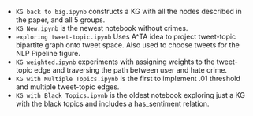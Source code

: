 - `KG back to big.ipynb` constructs a KG with all the nodes described in the paper, and all 5 groups.
- `KG New.ipynb` is the newest notebook without crimes.
- `exploring tweet-topic.ipynb` Uses A^TA idea to project tweet-topic bipartite graph onto tweet space. Also used to choose tweets for the NLP Pipeline figure.
- `KG weighted.ipynb` experiments with assigning weights to the tweet-topic edge and traversing the path between user and hate crime. 
- `KG with Multiple Topics.ipynb` is the first to implement .01 threshold and multiple tweet-topic edges.
- `KG with Black Topics.ipynb` is the oldest notebook exploring just a KG with the black topics and includes a has_sentiment relation.